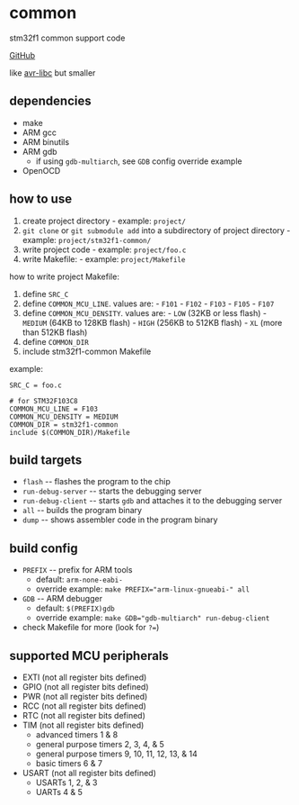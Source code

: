 # common
stm32f1 common support code

[GitHub](https://github.com/DavidDiPaola/stm32f1-common)

like [avr-libc](http://www.nongnu.org/avr-libc/) but smaller

## dependencies
  - make
  - ARM gcc
  - ARM binutils
  - ARM gdb
      - if using `gdb-multiarch`, see `GDB` config override example
  - OpenOCD

## how to use
  1. create project directory
    - example: `project/`
  2. `git clone` or `git submodule add` into a subdirectory of project directory
    - example: `project/stm32f1-common/`
  3. write project code
    - example: `project/foo.c`
  4. write Makefile:
    - example: `project/Makefile`

how to write project Makefile:
  1. define `SRC_C`
  2. define `COMMON_MCU_LINE`. values are:
    - `F101`
    - `F102`
    - `F103`
    - `F105`
    - `F107`
  3. define `COMMON_MCU_DENSITY`. values are:
    - `LOW` (32KB or less flash)
    - `MEDIUM` (64KB to 128KB flash)
    - `HIGH` (256KB to 512KB flash)
    - `XL` (more than 512KB flash)
  4. define `COMMON_DIR`
  5. include stm32f1-common Makefile

example:

```
SRC_C = foo.c

# for STM32F103C8
COMMON_MCU_LINE = F103
COMMON_MCU_DENSITY = MEDIUM
COMMON_DIR = stm32f1-common
include $(COMMON_DIR)/Makefile
```

## build targets
  - `flash` -- flashes the program to the chip
  - `run-debug-server` -- starts the debugging server
  - `run-debug-client` -- starts `gdb` and attaches it to the debugging server
  - `all` -- builds the program binary
  - `dump` -- shows assembler code in the program binary

## build config
  - `PREFIX` -- prefix for ARM tools
    - default: `arm-none-eabi-`
    - override example: `make PREFIX="arm-linux-gnueabi-" all`
  - `GDB` -- ARM debugger
    - default: `$(PREFIX)gdb`
    - override example: `make GDB="gdb-multiarch" run-debug-client`
  - check Makefile for more (look for `?=`)

## supported MCU peripherals
  - EXTI (not all register bits defined)
  - GPIO (not all register bits defined)
  - PWR (not all register bits defined)
  - RCC (not all register bits defined)
  - RTC (not all register bits defined)
  - TIM (not all register bits defined)
    - advanced timers 1 & 8
    - general purpose timers 2, 3, 4, & 5
    - general purpose timers 9, 10, 11, 12, 13, & 14
    - basic timers 6 & 7
  - USART (not all register bits defined)
    - USARTs 1, 2, & 3
    - UARTs 4 & 5

